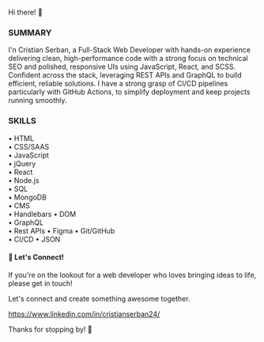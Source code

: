 Hi there! 👋

### SUMMARY
I'n Cristian Serban, a Full-Stack Web Developer with hands-on experience delivering clean, high-performance code with a strong focus on technical SEO and polished, responsive UIs using JavaScript, React, and SCSS. Confident across the stack, leveraging REST APIs and GraphQL to build efficient, reliable solutions. I have a strong grasp of CI/CD pipelines particularly with GitHub Actions, to simplify deployment and keep projects running smoothly.
  
### SKILLS 
• HTML	
• CSS/SAAS	
• JavaScript	
• jQuery	
• React 	
• Node.js 	
• SQL	       
• MongoDB	
• CMS		
• Handlebars 
• DOM	
• GraphQL	
• Rest APIs	
• Figma
• Git/GitHub  
• CI/CD	
• JSON

#### 🤝 Let's Connect!

If you're on the lookout for a web developer who loves bringing ideas to life, please get in touch!
       
Let's connect and create something awesome together.

https://www.linkedin.com/in/cristianserban24/

Thanks for stopping by! 🚀

<!---
ChrisserDev/ChrisserDev is a ✨ special ✨ repository because its `README.md` (this file) appears on your GitHub profile.
You can click the Preview link to take a look at your changes.
--->
